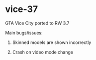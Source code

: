 # vice-37
GTA Vice City ported to RW 3.7

Main bugs/issues:
1. Skinned models are shown incorrectly

2. Crash on video mode change
